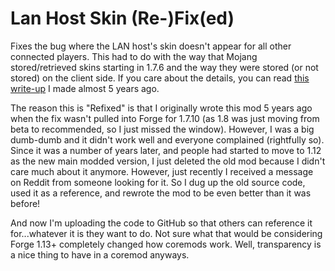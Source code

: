 # Lan Host Skin (Re-)Fix(ed)
Fixes the bug where the LAN host's skin doesn't appear for all other connected players. This had to do with the way that
Mojang stored/retrieved skins starting in 1.7.6 and the way they were stored (or not stored) on the client side. If you
care about the details, you can read [this write-up][1] I made almost 5 years ago.

The reason this is "Refixed" is that I originally wrote this mod 5 years ago when the fix wasn't pulled into Forge for
1.7.10 (as 1.8 was just moving from beta to recommended, so I just missed the window). However, I was a big dumb-dumb
and it didn't work well and everyone complained (rightfully so). Since it was a number of years later, and people had
started to move to 1.12 as the new main modded version, I just deleted the old mod because I didn't care much about it
anymore. However, just recently I received a message on Reddit from someone looking for it. So I dug up the old source
code, used it as a reference, and rewrote the mod to be even better than it was before!

And now I'm uploading the code to GitHub so that others can reference it for...whatever it is they want to do. Not sure
what that would be considering Forge 1.13+ completely changed how coremods work. Well, transparency is a nice thing to
have in a coremod anyways.

[1]: https://github.com/MinecraftForge/MinecraftForge/pull/1826
